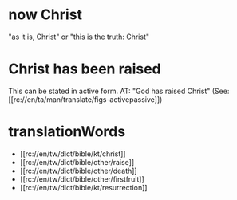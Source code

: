 # now Christ

"as it is, Christ" or "this is the truth: Christ"

# Christ has been raised

This can be stated in active form. AT: "God has raised Christ" (See: [[rc://en/ta/man/translate/figs-activepassive]])

# translationWords

* [[rc://en/tw/dict/bible/kt/christ]]
* [[rc://en/tw/dict/bible/other/raise]]
* [[rc://en/tw/dict/bible/other/death]]
* [[rc://en/tw/dict/bible/other/firstfruit]]
* [[rc://en/tw/dict/bible/kt/resurrection]]